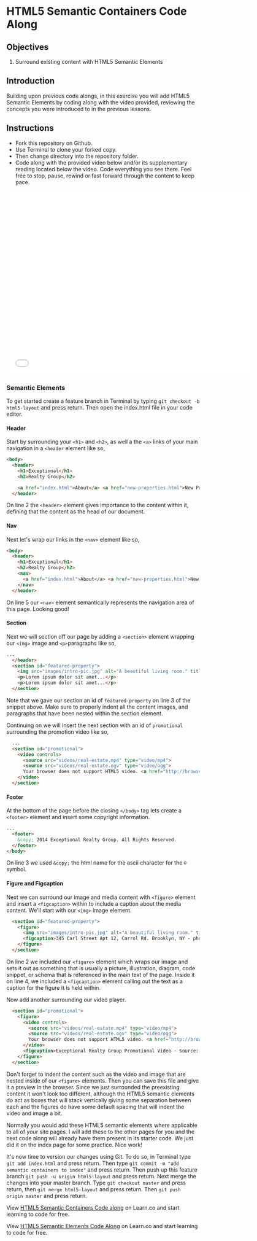 # HTML5 Semantic Containers Code Along

## Objectives

1. Surround existing content with HTML5 Semantic Elements

## Introduction
  
Building upon previous code alongs, in this exercise you will add HTML5 Semantic Elements by coding along with the video provided, reviewing the concepts you were introduced to in the previous lessons.

## Instructions

- Fork this repository on Github.
- Use Terminal to clone your forked copy.
- Then change directory into the repository folder.
- Code along with the provided video below and/or its supplementary reading located below the video. Code everything you see there. Feel free to stop, pause, rewind or fast forward through the content to keep pace.

<iframe width="640" height="480" src="//www.youtube.com/embed/xrDw6I4MSBk?rel=0" frameborder="0" allowfullscreen></iframe>

### Semantic Elements

To get started create a feature branch in Terminal by typing `git checkout -b html5-layout` and press return. Then open the index.html file in your code editor.

#### Header

Start by surrounding your `<h1>` and `<h2>`, as well a the `<a>` links of your main navigation in a `<header` element like so,

```html
<body>
  <header>
    <h1>Exceptional</h1>
    <h2>Realty Group</h2>

    <a href="index.html">About</a> <a href="new-properties.html">New Properties</a> <a href="real-estate-listings.html">Listings</a> <a href="market-report.html">Market Report</a> <a href="contact.html">Contact</a> <a href="http://hud.gov" target="_blank">H.U.D.</a>
  </header>
```

On line 2 the `<header>` element gives importance to the content within it, defining that the content as the head of our document.

#### Nav

Next let's wrap our links in the `<nav>` element like so,

```html
<body>
  <header>
    <h1>Exceptional</h1>
    <h2>Realty Group</h2>
    <nav>
      <a href="index.html">About</a> <a href="new-properties.html">New Properties</a> <a href="real-estate-listings.html">Listings</a> <a href="market-report.html">Market Report</a> <a href="contact.html">Contact</a> <a href="http://hud.gov" target="_blank">H.U.D.</a>
    </nav>
  </header>
```

On line 5 our `<nav>` element semantically represents the navigation area of this page. Looking good!

#### Section

Next we will section off our page by adding a `<section>` element wrapping our `<img>` image and `<p>`paragraphs like so,

```html
...
  </header>
  <section id="featured-property">
    <img src="images/intro-pic.jpg" alt="A beautiful living room." title="Welcome to Exceptional Realty Group">
    <p>Lorem ipsum dolor sit amet...</p>
    <p>Lorem ipsum dolor sit amet...</p>
  </section>
```

Note that we gave our section an id of `featured-property` on line 3 of the snippet above. Make sure to properly indent all the content images, and paragraphs that have been nested within the section element.

Continuing on we will insert the next section with an id of `promotional` surrounding the promotion video like so,

```html
  ...
  <section id="promotional">
    <video controls>
      <source src="videos/real-estate.mp4" type="video/mp4">
      <source src="videos/real-estate.ogv" type="video/ogg">
      Your browser does not support HTML5 video. <a href="http://browsehappy.com" target="_blank">Please upgrade your browser</a>.
    </video>
  </section>
````

#### Footer

At the bottom of the page before the closing `</body>` tag lets create a `<footer>` element and insert some copyright information.

```html
...
  <footer>
    &copy; 2014 Exceptional Realty Group. All Rights Reserved.
  </footer>
</body>
```

On line 3 we used `&copy;` the html name for the ascii character for the `©` symbol.

#### Figure and Figcaption

Next we can surround our image and media content with `<figure>` element and insert a `<figcaption>` within to include a caption about the media content. We'll start with our `<img>` image element.

```html
  <section id="featured-property">
    <figure>
      <img src="images/intro-pic.jpg" alt="A beautiful living room." title="Welcome to Exceptional Realty Group">
      <figcaption>345 Carl Street Apt 12, Carrol Rd. Brooklyn, NY - photo by Denise Richards</figcaption>
    </figure>
  </section>
```

On line 2 we included our `<figure>` element which wraps our image and sets it out as something that is usually a picture, illustration, diagram, code snippet, or schema that is referenced in the main text of the page. Inside it on line 4, we included a `<figcaption>` element calling out the text as a caption for the figure it is held within.

Now add another surrounding our video player.

```html
  <section id="promotional">
    <figure>
      <video controls>
        <source src="videos/real-estate.mp4" type="video/mp4">
        <source src="videos/real-estate.ogv" type="video/ogg">
        Your browser does not support HTML5 video. <a href="http://browsehappy.com" target="_blank">Please upgrade your browser</a>.
      </video>
      <figcaption>Exceptional Realty Group Promotional Video - Source: archive.org</figcaption>
    </figure>
  </section>
```

Don't forget to indent the content such as the video and image that are nested inside of our `<figure>` elements. Then you can save this file and give it a preview in the browser. Since we just surrounded the preexisting content it won't look too different, although the HTML5 semantic elements do act as boxes that will stack vertically giving some separation between each and the figures do have some default spacing that will indent the video and image a bit.

Normally you would add these HTML5 semantic elements where applicable to all of your site pages. I will add these to the other pages for you and the next code along will already have them present in its starter code. We just did it on the index page for some practice. Nice work!

It's now time to version our changes using Git. To do so, in Terminal type `git add index.html` and press return. Then type `git commit -m "add semantic containers to index"` and press return. Then push up this feature branch `git push -u origin html5-layout` and press return. Next merge the changes into your master branch. Type `git checkout master` and press return, then `git merge html5-layout` and press return. Then `git push origin master` and press return.

<p data-visibility='hidden'>View <a href='https://learn.co/lessons/html5-semantic-containers-code-along' title='HTML5 Semantic Containers Codealong'>HTML5 Semantic Containers Code along</a> on Learn.co and start learning to code for free.</p>

<p class='util--hide'>View <a href='https://learn.co/lessons/html5-semantic-containers-code-along'>HTML5 Semantic Elements Code Along</a> on Learn.co and start learning to code for free.</p>
